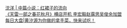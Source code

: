   
[沈洋 | 中篇小说：红裙子的流向](http://www.dianyue.me/archives/113/kbkyic2bz803x4hf/)  
[《天雷一部之春花秋月》横店开机 李宏毅赵露思吴俊余加盟](http://www.dianyue.me/archives/469/4nhyislov1c5xtp2/)  
[每日大盘|黄汐源为你做的拿手菜，快来试吃！](http://www.dianyue.me/archives/658/tu4w8214og28xj4c/)